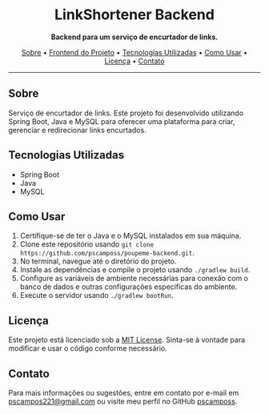 <h1 align="center">LinkShortener Backend</h1>

<p align="center">
  <b>Backend para um serviço de encurtador de links.</b>
</p>

<p align="center">
  <a href="#sobre">Sobre</a> •
  <a href="https://github.com/pscamposs/poupeme-frontend">Frontend do Projeto</a> •
  <a href="#tecnologias-utilizadas">Tecnologias Utilizadas</a> •
  <a href="#como-usar">Como Usar</a> •
  <a href="#licença">Licença</a> •
  <a href="#contato">Contato</a>
</p>

---

## Sobre

Serviço de encurtador de links. Este projeto foi desenvolvido utilizando Spring Boot, Java e MySQL para oferecer uma plataforma para criar, gerenciar e redirecionar links encurtados.

## Tecnologias Utilizadas

- Spring Boot
- Java
- MySQL

## Como Usar

1. Certifique-se de ter o Java e o MySQL instalados em sua máquina.
2. Clone este repositório usando `git clone https://github.com/pscamposs/poupeme-backend.git`.
3. No terminal, navegue até o diretório do projeto.
4. Instale as dependências e compile o projeto usando `./gradlew build`.
5. Configure as variáveis de ambiente necessárias para conexão com o banco de dados e outras configurações específicas do ambiente.
6. Execute o servidor usando `./gradlew bootRun`.

## Licença

Este projeto está licenciado sob a [MIT License](https://opensource.org/licenses/MIT). Sinta-se à vontade para modificar e usar o código conforme necessário.

## Contato

Para mais informações ou sugestões, entre em contato por e-mail em [pscampos221@gmail.com](mailto:pscampos221@gmail.com) ou visite meu perfil no GitHub [pscamposs](https://github.com/pscamposs).
